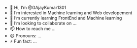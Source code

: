 - 👋 Hi, I’m @GAjayKumar1301
- 👀 I’m interested in Machine learning and Web developement
- 🌱 I’m currently learning FrontEnd and Machine learning
- 💞️ I’m looking to collaborate on ...
- 📫 How to reach me ...
- 😄 Pronouns: ...
- ⚡ Fun fact: ...

<!---
GAjayKumar1301/GAjayKumar1301 is a ✨ special ✨ repository because its `README.md` (this file) appears on your GitHub profile.
You can click the Preview link to take a look at your changes.
--->
